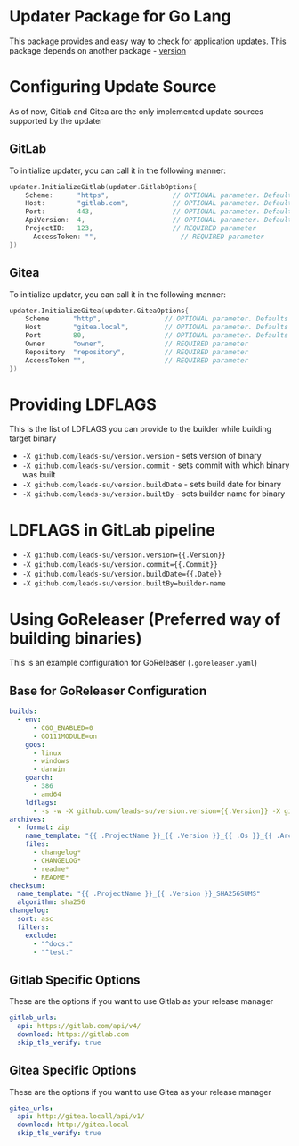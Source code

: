 # Updater Package for Go Lang
This package provides and easy way to check for application updates.
This package depends on another package - [version](http://github.com/leads-su/version)

# Configuring Update Source
As of now, Gitlab and Gitea are the only implemented update sources supported by the updater

## GitLab
To initialize updater, you can call it in the following manner:
```go
updater.InitializeGitlab(updater.GitlabOptions{
    Scheme:      "https",                // OPTIONAL parameter. Defaults to - https
    Host:        "gitlab.com",           // OPTIONAL parameter. Defaults to - gitlab.com
    Port:        443,                    // OPTIONAL parameter. Defaults to - 443
    ApiVersion:  4,                      // OPTIONAL parameter. Defaults to - 4
    ProjectID:   123,                    // REQUIRED parameter
	  AccessToken: "",                     // REQUIRED parameter
})
```

## Gitea
To initialize updater, you can call it in the following manner:
```go
updater.InitializeGitea(updater.GiteaOptions{
    Scheme      "http",                // OPTIONAL parameter. Defaults to - http
    Host        "gitea.local",         // OPTIONAL parameter. Defaults to - gitea.local
    Port        80,                    // OPTIONAL parameter. Defaults to - 80
    Owner       "owner",               // REQUIRED parameter
    Repository  "repository",          // REQUIRED parameter
    AccessToken "",                    // REQUIRED parameter
})
```

# Providing LDFLAGS
This is the list of LDFLAGS you can provide to the builder while building target binary
 - `-X github.com/leads-su/version.version` - sets version of binary
 - `-X github.com/leads-su/version.commit` - sets commit with which binary was built
 - `-X github.com/leads-su/version.buildDate` - sets build date for binary
 - `-X github.com/leads-su/version.builtBy` - sets builder name for binary

# LDFLAGS in GitLab pipeline
 - `-X github.com/leads-su/version.version={{.Version}}`
 - `-X github.com/leads-su/version.commit={{.Commit}}`
 - `-X github.com/leads-su/version.buildDate={{.Date}}`
 - `-X github.com/leads-su/version.builtBy=builder-name`

# Using GoReleaser (Preferred way of building binaries)
This is an example configuration for GoReleaser (`.goreleaser.yaml`)
## Base for GoReleaser Configuration
```yaml
builds:
  - env:
      - CGO_ENABLED=0
      - GO111MODULE=on
    goos:
      - linux
      - windows
      - darwin
    goarch:
      - 386
      - amd64
    ldflags:
      - -s -w -X github.com/leads-su/version.version={{.Version}} -X github.com/leads-su/version.commit={{.Commit}} -X github.com/leads-su/version.buildDate={{.Date}} -X github.com/leads-su/version.builtBy=goreleaser
archives:
  - format: zip
    name_template: "{{ .ProjectName }}_{{ .Version }}_{{ .Os }}_{{ .Arch }}"
    files:
      - changelog*
      - CHANGELOG*
      - readme*
      - README*
checksum:
  name_template: "{{ .ProjectName }}_{{ .Version }}_SHA256SUMS"
  algorithm: sha256
changelog:
  sort: asc
  filters:
    exclude:
      - "^docs:"
      - "^test:"
```

## Gitlab Specific Options
These are the options if you want to use Gitlab as your release manager
```yaml
gitlab_urls:
  api: https://gitlab.com/api/v4/
  download: https://gitlab.com
  skip_tls_verify: true
```

## Gitea Specific Options
These are the options if you want to use Gitea as your release manager
```yaml
gitea_urls:
  api: http://gitea.locall/api/v1/
  download: http://gitea.local
  skip_tls_verify: true
```

